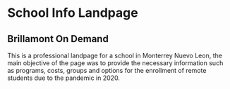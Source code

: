 # School Info Landpage

## Brillamont On Demand

This is a professional landpage for a school in Monterrey Nuevo Leon, the main objective of the page was to provide the necessary information such as programs, costs, groups and options for the enrollment of remote students due to the pandemic in 2020.
